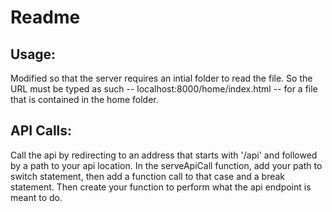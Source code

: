 # Readme
## Usage:
Modified so that the server requires an intial folder
to read the file. So the URL must be typed as such 
-- localhost:8000/home/index.html -- for a file that is 
contained in the home folder.

## API Calls: 
Call the api by redirecting to an address that
starts with '/api' and followed by a path to your api
location. In the serveApiCall function, add your path to
switch statement, then add a function call to that case
and a break statement. Then create your function to
perform what the api endpoint is meant to do.